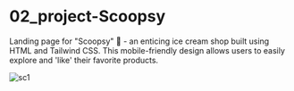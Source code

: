 # 02_project-Scoopsy

Landing page for "Scoopsy" 🍦 - an enticing ice cream shop built using HTML and Tailwind CSS. This mobile-friendly design allows users to easily explore and 'like' their favorite products.


![sc1](https://github.com/vyportfolio1/02_project-Scoopsy/assets/136511458/b780d4fc-5352-42c0-a750-658f098f0b32)
